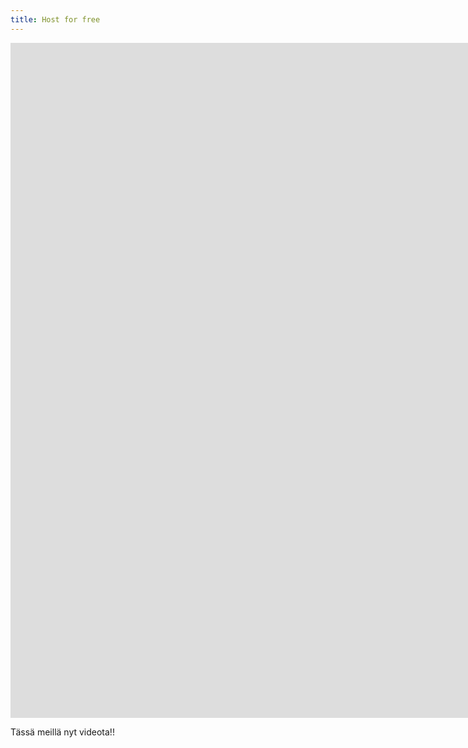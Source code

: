 ```yaml
---
title: Host for free
---
```


<iframe src="https://www.youtube.com/watch?v=o-kgUy5CypA" width="1920" height="1080" frameborder="0" allow="autoplay; fullscreen" allowfullscreen data-uk-responsive></iframe>

Tässä meillä nyt videota!!
